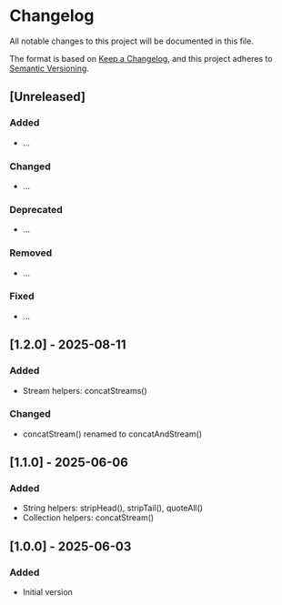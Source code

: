 Changelog
=========

All notable changes to this project will be documented in this file.

The format is based on [Keep a Changelog](https://keepachangelog.com/en/1.1.0/),
and this project adheres to [Semantic Versioning](https://semver.org/spec/v2.0.0.html).

## [Unreleased]

### Added
- ...
 
### Changed
- ...

### Deprecated
- ...

### Removed
- ...

### Fixed
- ...

## [1.2.0] - 2025-08-11

### Added
- Stream helpers: concatStreams()

### Changed
- concatStream() renamed to concatAndStream()

## [1.1.0] - 2025-06-06

### Added
- String helpers: stripHead(), stripTail(), quoteAll()
- Collection helpers: concatStream()

## [1.0.0] - 2025-06-03

### Added
- Initial version
